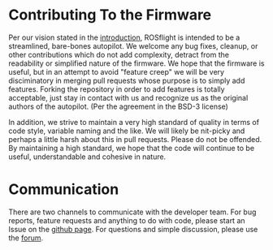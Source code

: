 # Contributing To the Firmware

Per our vision stated in the [introduction](../index.md), ROSflight is intended to be a streamlined, bare-bones autopilot.  We welcome any bug fixes, cleanup, or other contributions which do not add complexity, detract from the readability or simplified nature of the firmware.  We hope that the firmware is useful, but in an attempt to avoid "feature creep" we will be very disciminatory in merging pull requests whose purpose is to simply add features.  Forking the repository in order to add features is totally acceptable, just stay in contact with us and recognize us as the original authors of the autopilot. (Per the agreement in the BSD-3 license)

In addition, we strive to maintain a very high standard of quality in terms of code style, variable naming and the like.  We will likely be nit-picky and perhaps a little harsh about this in pull requests.  Please do not be offended.  By maintaining a high standard, we hope that the code will continue to be useful, understandable and cohesive in nature.

# Communication

There are two channels to communicate with the developer team.  For bug reports, feature requests and anything to do with code, please start an Issue on the [github page](https://www.github.com/rosflight/firmware).  For questions and simple discussion, please use the [forum](https://discuss.rosflight.org/).
